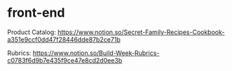 # front-end

Product Catalog: https://www.notion.so/Secret-Family-Recipes-Cookbook-a351e9ccf0dd47f28446dde87b2ce71b

Rubrics: https://www.notion.so/Build-Week-Rubrics-c0783f6d9b7e435f9ce47e8cd2d0ee3b

